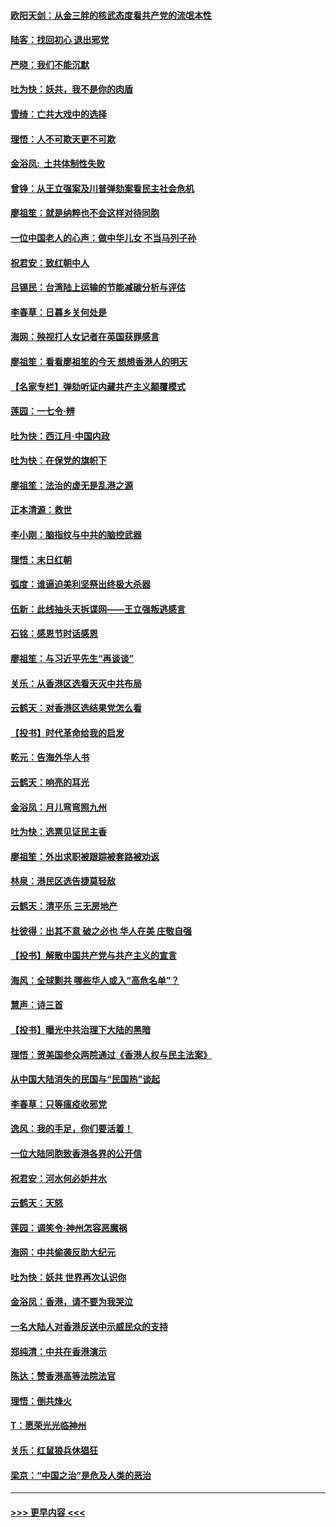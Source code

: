 #### [欧阳天剑：从金三胖的核武态度看共产党的流氓本性](../pages/nsc993/n11702238.md?t=12060111) 
#### [陆客：找回初心 退出邪党](../pages/nsc993/n11702213.md?t=12060111) 
#### [严晓：我们不能沉默](../pages/nsc993/n11702110.md?t=12060111) 
#### [吐为快：妖共，我不是你的肉盾](../pages/nsc993/n11701366.md?t=12060111) 
#### [雪绮：亡共大戏中的选择](../pages/nsc993/n11699922.md?t=12060111) 
#### [理悟：人不可欺天更不可欺](../pages/nsc993/n11699657.md?t=12060111) 
#### [金浴凤:  土共体制性失败](../pages/nsc993/n11699361.md?t=12060111) 
#### [曾铮：从王立强案及川普弹劾案看民主社会危机](../pages/nsc993/n11699318.md?t=12060111) 
#### [廖祖笙：就是纳粹也不会这样对待同胞](../pages/nsc993/n11697658.md?t=12060111) 
#### [一位中国老人的心声：做中华儿女 不当马列子孙](../pages/nsc993/n11697525.md?t=12060111) 
#### [祝君安：致红朝中人](../pages/nsc993/n11697518.md?t=12060111) 
#### [吕锡民：台湾陆上运输的节能减碳分析与评估](../pages/nsc993/n11694983.md?t=12060111) 
#### [李春草：日暮乡关何处是](../pages/nsc993/n11694805.md?t=12060111) 
#### [海网：殃视打人女记者在英国获罪感言](../pages/nsc993/n11693832.md?t=12060111) 
#### [廖祖笙：看看廖祖笙的今天 想想香港人的明天](../pages/nsc993/n11693707.md?t=12060111) 
#### [【名家专栏】弹劾听证内藏共产主义颠覆模式](../pages/nsc993/n11693563.md?t=12060111) 
#### [莲园：一七令‧辨](../pages/nsc993/n11692558.md?t=12060111) 
#### [吐为快：西江月·中国内政](../pages/nsc993/n11692071.md?t=12060111) 
#### [吐为快：在保党的旗帜下](../pages/nsc993/n11691188.md?t=12060111) 
#### [廖祖笙：法治的虚无是乱港之源](../pages/nsc993/n11690605.md?t=12060111) 
#### [正本清源：救世](../pages/nsc993/n11689134.md?t=12060111) 
#### [李小刚：脑指纹与中共的脑控武器](../pages/nsc993/n11688900.md?t=12060111) 
#### [理悟：末日红朝](../pages/nsc993/n11688829.md?t=12060111) 
#### [弧度：谁逼迫美利坚祭出终极大杀器](../pages/nsc993/n11688735.md?t=12060111) 
#### [伍新：此线抽头天拆谍网——王立强叛逃感言](../pages/nsc993/n11687981.md?t=12060111) 
#### [石铭：感恩节时话感恩](../pages/nsc993/n11687568.md?t=12060111) 
#### [廖祖笙：与习近平先生“再谈谈”](../pages/nsc993/n11687005.md?t=12060111) 
#### [关乐：从香港区选看天灭中共布局](../pages/nsc993/n11686647.md?t=12060111) 
#### [云鹤天：对香港区选结果党怎么看](../pages/nsc993/n11686216.md?t=12060111) 
#### [【投书】时代革命给我的启发](../pages/nsc993/n11684287.md?t=12060111) 
#### [乾元：告海外华人书](../pages/nsc993/n11684044.md?t=12060111) 
#### [云鹤天：响亮的耳光](../pages/nsc993/n11684254.md?t=12060111) 
#### [金浴凤：月儿弯弯照九州](../pages/nsc993/n11684231.md?t=12060111) 
#### [吐为快：选票见证民主香](../pages/nsc993/n11684206.md?t=12060111) 
#### [廖祖笙：外出求职被跟踪被套路被劝返](../pages/nsc993/n11683874.md?t=12060111) 
#### [林泉：港民区选告捷莫轻敌](../pages/nsc993/n11683930.md?t=12060111) 
#### [云鹤天：清平乐 三无房地产](../pages/nsc993/n11681521.md?t=12060111) 
#### [杜彼得：出其不意 破之必也 华人在美 庄敬自强](../pages/nsc993/n11679554.md?t=12060111) 
#### [【投书】解散中国共产党与共产主义的宣言](../pages/nsc993/n11679177.md?t=12060111) 
#### [海风：全球剿共 哪些华人或入“高危名单”？](../pages/nsc993/n11678617.md?t=12060111) 
#### [慧声：诗三首](../pages/nsc993/n11678848.md?t=12060111) 
#### [【投书】曝光中共治理下大陆的黑暗](../pages/nsc993/n11678674.md?t=12060111) 
#### [理悟：贺美国参众两院通过《香港人权与民主法案》](../pages/nsc993/n11678104.md?t=12060111) 
#### [从中国大陆消失的民国与“民国热”谈起](../pages/nsc993/n11678075.md?t=12060111) 
#### [李春草：只等瘟疫收邪党](../pages/nsc993/n11677308.md?t=12060111) 
#### [逸风：我的手足，你们要活着！](../pages/nsc993/n11676352.md?t=12060111) 
#### [一位大陆同胞致香港各界的公开信](../pages/nsc993/n11675761.md?t=12060111) 
#### [祝君安：河水何必妒井水](../pages/nsc993/n11675746.md?t=12060111) 
#### [云鹤天：天怒](../pages/nsc993/n11675718.md?t=12060111) 
#### [莲园：调笑令‧神州怎容恶魔祸](../pages/nsc993/n11675648.md?t=12060111) 
#### [海网：中共偷袭反助大纪元](../pages/nsc993/n11673515.md?t=12060111) 
#### [吐为快：妖共 世界再次认识你](../pages/nsc993/n11673506.md?t=12060111) 
#### [金浴凤：香港，请不要为我哭泣](../pages/nsc993/n11673248.md?t=12060111) 
#### [一名大陆人对香港反送中示威民众的支持](../pages/nsc993/n11672615.md?t=12060111) 
#### [郑纯清：中共在香港演示](../pages/nsc993/n11670539.md?t=12060111) 
#### [陈达：赞香港高等法院法官](../pages/nsc993/n11669542.md?t=12060111) 
#### [理悟：倒共烽火](../pages/nsc993/n11668844.md?t=12060111) 
#### [T：愿荣光光临神州](../pages/nsc993/n11668421.md?t=12060111) 
#### [关乐：红鼠狼兵休猖狂](../pages/nsc993/n11668378.md?t=12060111) 
#### [梁京：“中国之治”是危及人类的恶治](../pages/nsc993/n11668328.md?t=12060111) 

----
#### [ >>> 更早内容 <<< ](../indexes/nsc993-earlier.md)

